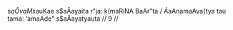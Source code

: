 s$aÔvaM s$auKae s$aÃayaita r"ja: k(maRiNA BaAr"ta /
ÁaAnamaAva{tya tau tama: ‘amaAde" s$aÃayatyauta // 9 //